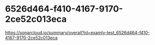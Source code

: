# 6526d464-f410-4167-9170-2ce52c013eca
https://sonarcloud.io/summary/overall?id=examly-test_6526d464-f410-4167-9170-2ce52c013eca
